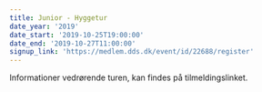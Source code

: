 ```yaml
---
title: Junior - Hyggetur
date_year: '2019'
date_start: '2019-10-25T19:00:00'
date_end: '2019-10-27T11:00:00'
signup_link: 'https://medlem.dds.dk/event/id/22688/register'
---
```

Informationer vedrørende turen, kan findes på tilmeldingslinket.
